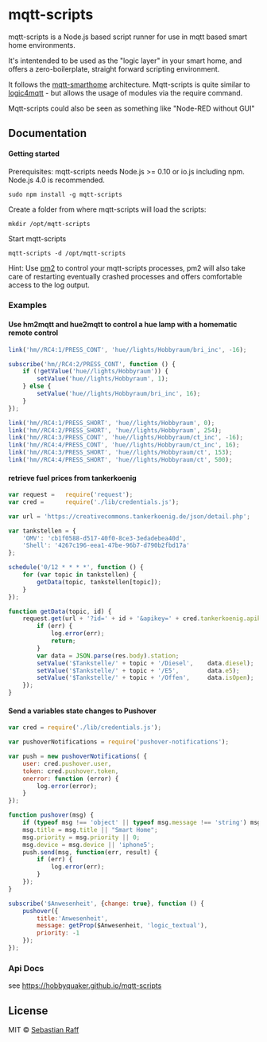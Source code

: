 # mqtt-scripts

mqtt-scripts is a Node.js based script runner for use in mqtt based smart home environments. 

It's intentended to be used as the "logic layer" in your smart home, and offers a zero-boilerplate, straight forward scripting environment.

It follows the [mqtt-smarthome](https://github.com/mqtt-smarthome/mqtt-smarthome) architecture. Mqtt-scripts is quite similar to [logic4mqtt](https://github.com/owagner/logic4mqtt) - but allows the usage of modules via the require command.

Mqtt-scripts could also be seen as something like "Node-RED without GUI"


## Documentation

#### Getting started

Prerequisites: mqtt-scripts needs Node.js >= 0.10 or io.js including npm. Node.js 4.0 is recommended.

```sudo npm install -g mqtt-scripts```


Create a folder from where mqtt-scripts will load the scripts:

```mkdir /opt/mqtt-scripts```


Start mqtt-scripts

```mqtt-scripts -d /opt/mqtt-scripts```


Hint: Use [pm2](https://github.com/Unitech/pm2) to control your mqtt-scripts processes, pm2 will also take care of restarting eventually crashed
processes and offers comfortable access to the log output.



### Examples

#### Use hm2mqtt and hue2mqtt to control a hue lamp with a homematic remote control

```javascript
link('hm//RC4:1/PRESS_CONT', 'hue//lights/Hobbyraum/bri_inc', -16);

subscribe('hm//RC4:2/PRESS_CONT', function () {
    if (!getValue('hue//lights/Hobbyraum')) {
        setValue('hue//lights/Hobbyraum', 1);
    } else {
        setValue('hue//lights/Hobbyraum/bri_inc', 16);
    }
});

link('hm//RC4:1/PRESS_SHORT', 'hue//lights/Hobbyraum', 0);
link('hm//RC4:2/PRESS_SHORT', 'hue//lights/Hobbyraum', 254);
link('hm//RC4:3/PRESS_CONT', 'hue//lights/Hobbyraum/ct_inc', -16);
link('hm//RC4:4/PRESS_CONT', 'hue//lights/Hobbyraum/ct_inc', 16);
link('hm//RC4:3/PRESS_SHORT', 'hue//lights/Hobbyraum/ct', 153);
link('hm//RC4:4/PRESS_SHORT', 'hue//lights/Hobbyraum/ct', 500);
```

#### retrieve fuel prices from tankerkoenig

```javascript
var request =   require('request');
var cred =      require('./lib/credentials.js');

var url = 'https://creativecommons.tankerkoenig.de/json/detail.php';

var tankstellen = {
    'OMV': 'cb1f0588-d517-40f0-8ce3-3edadebea40d',
    'Shell': '4267c196-eea1-47be-96b7-d790b2fbd17a'
};

schedule('0/12 * * * *', function () {
    for (var topic in tankstellen) {
        getData(topic, tankstellen[topic]);
    }
});

function getData(topic, id) {
    request.get(url + '?id=' + id + '&apikey=' + cred.tankerkoenig.apikey, function (err, res) {
        if (err) {
            log.error(err);
            return;
        }
        var data = JSON.parse(res.body).station;
        setValue('$Tankstelle/' + topic + '/Diesel',    data.diesel);
        setValue('$Tankstelle/' + topic + '/E5',        data.e5);
        setValue('$Tankstelle/' + topic + '/Offen',     data.isOpen);
    });
}
```

#### Send a variables state changes to Pushover

```Javascript
var cred = require('./lib/credentials.js');

var pushoverNotifications = require('pushover-notifications');

var push = new pushoverNotifications( {
    user: cred.pushover.user,
    token: cred.pushover.token,
    onerror: function (error) {
        log.error(error);
    }
});

function pushover(msg) {
    if (typeof msg !== 'object' || typeof msg.message !== 'string') msg = {message: '' + msg};
    msg.title = msg.title || "Smart Home";
    msg.priority = msg.priority || 0;
    msg.device = msg.device || 'iphone5';
    push.send(msg, function(err, result) {
        if (err) {
            log.error(err);
        }
    });
}

subscribe('$Anwesenheit', {change: true}, function () {
    pushover({
        title:'Anwesenheit',
        message: getProp($Anwesenheit, 'logic_textual'),
        priority: -1
    });
});
```




### Api Docs

see https://hobbyquaker.github.io/mqtt-scripts


## License

MIT © [Sebastian Raff](https://github.com/hobbyquaker)


